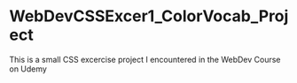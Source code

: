 # WebDevCSSExcer1_ColorVocab_Project
This is a small  CSS excercise project I encountered in the WebDev Course on Udemy
